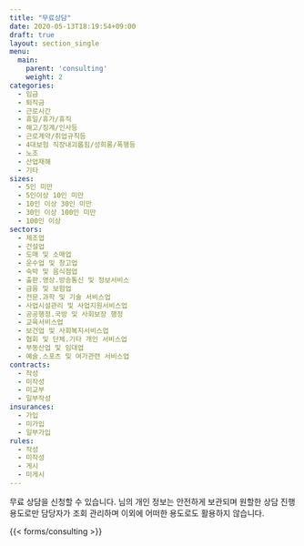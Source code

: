 ```yaml
---
title: "무료상담"
date: 2020-05-13T18:19:54+09:00
draft: true
layout: section_single
menu:
  main:
    parent: 'consulting'
    weight: 2
categories:
  - 임금
  - 퇴직금
  - 근로시간
  - 휴일/휴가/휴직
  - 해고/징계/인사등
  - 근로계약/취업규칙등
  - 4대보험 직장내괴롭힘/성희롱/폭행등
  - 노조
  - 산업재해
  - 기타
sizes:
  - 5인 미만
  - 5인이상 10인 미만
  - 10인 이상 30인 미만
  - 30인 이상 100인 미만
  - 100인 이상
sectors:
  - 제조업
  - 건설업
  - 도매 및 소매업
  - 운수업 및 창고업
  - 숙박 및 음식점업
  - 출판.영상.방송통신 및 정보서비스
  - 금융 및 보험업
  - 전문.과학 및 기술 서비스업
  - 사업시설관리 및 사업지원서비스업
  - 공공행정.국방 및 사회보장 행정
  - 교육서비스업
  - 보건업 및 사회복지서비스업
  - 협회 및 단체.기타 개인 서비스업
  - 부동산업 및 임대업
  - 예술.스포츠 및 여가관련 서비스업
contracts:
  - 작성
  - 미작성
  - 미교부
  - 일부작성
insurances:
  - 가입
  - 미가입
  - 일부가입
rules:
  - 작성
  - 미작성
  - 게시
  - 미게시
---
```


무료 상담을 신청할 수 있습니다.
님의 개인 정보는 안전하게 보관되며 원할한 상담 진행 용도로만 담당자가 조회 관리하며 이외에 어떠한 용도로도 활용하지 않습니다.

{{< forms/consulting >}}